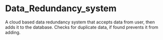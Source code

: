 # Data_Redundancy_system
A cloud based data redundancy system that accepts data from user, then adds it to the database. Checks for duplicate data, if found prevents it from adding.

